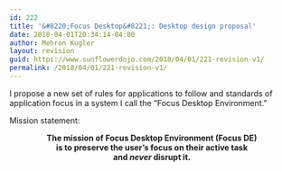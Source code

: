 ```yaml
---
id: 222
title: '&#8220;Focus Desktop&#8221;: Desktop design proposal'
date: 2018-04-01T20:34:14-04:00
author: Mehron Kugler
layout: revision
guid: https://www.sunflowerdojo.com/2018/04/01/221-revision-v1/
permalink: /2018/04/01/221-revision-v1/
---
```

I propose a new set of rules for applications to follow and standards of application focus in a system I call the &#8220;Focus Desktop Environment.&#8221;

<!--more-->

Mission statement:

<p style="text-align: center;">
  <strong>The mission of Focus Desktop Environment (Focus DE)<br /> </strong><strong>is to preserve the user&#8217;s focus on their active task<br /> and <em>never</em> disrupt it.</strong>
</p>

&nbsp;